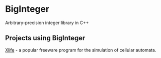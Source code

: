 # BigInteger
Arbitrary-precision integer library in C++

## Projects using BigInteger

[Xlife](https://sourceforge.net/projects/xlife-cal/) - a popular freeware program for the simulation of cellular automata.

